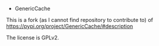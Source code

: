 * GenericCache

This is a fork (as I cannot find repository to contribute to) of https://pypi.org/project/GenericCache/#description

The license is GPLv2. 